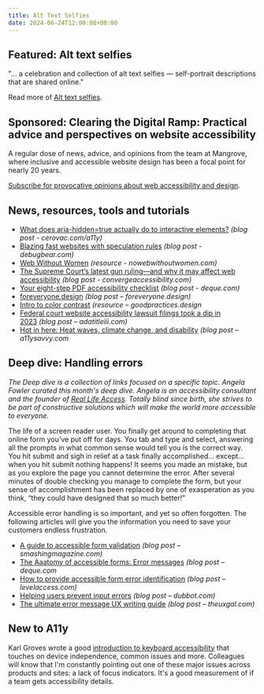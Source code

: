 ```yaml
---
title: Alt Text Selfies
date: 2024-06-24T12:00:08+00:00
---
```


## Featured: Alt text selfies

"... a celebration and collection of alt text selfies — self-portrait descriptions that are shared online."

Read more of [Alt text selfies](https://alttextselfies.net).

## Sponsored: Clearing the Digital Ramp: Practical advice and perspectives on website accessibility

A regular dose of news, advice, and opinions from the team at Mangrove, where inclusive and accessible website design has been a focal point for nearly 20 years.

[Subscribe for provocative opinions about web accessibility and design](https://bit.ly/4c6NmrA).

## News, resources, tools and tutorials

- [What does aria-hidden=true actually do to interactive elements?](https://cerovac.com/a11y/2024/06/what-does-aria-hiddentrue-actually-do-to-interactive-elements/) *(blog post - cerovac.com/a11y)*
- [Blazing fast websites with speculation rules](https://www.debugbear.com/blog/speculation-rules) *(blog post - debugbear.com)*
- [Web Without Women](https://nowebwithoutwomen.com) *(resource - nowebwithoutwomen.com)*
- [The Supreme Court’s latest gun ruling—and why it may affect web accessibility](https://convergeaccessibility.com/2024/06/17/the-supreme-courts-latest-gun-ruling-and-why-it-may-affect-web-accessibility/) *(blog post - convergeaccessibility.com)*
- [Your eight-step PDF accessibility checklist](https://www.deque.com/blog/your-eight-step-pdf-accessibility-checklist/) *(blog post - deque.com)*
- [foreveryone.design](https://www.foreveryone.design) *(blog post – foreveryone.design)*
- [Intro to color contrast](https://goodpractices.design/articles/colour-contrast) *(resource – goodpractices.design*
- [Federal court website accessibility lawsuit filings took a dip in 2023](https://www.adatitleiii.com/2024/06/federal-court-website-accessibility-lawsuit-filings-took-a-dip-in-2023/) *(blog post – adatitleiii.com)*
- [Hot in here: Heat waves, climate change, and disability](https://a11ysavvy.com/2024/06/19/hot-in-here-heat-waves-climate-change-and-disability/) *(blog post – a11ysavvy.com*

## Deep dive: Handling errors

_The Deep dive is a collection of links focused on a specific topic. Angela Fowler curated this month's deep dive. Angela is an accessibility consultant and the founder of [Real Life Access](https://reallifeaccess.com). Totally blind since birth, she strives to be part of constructive solutions which will make the world more accessible to everyone._

The life of a screen reader user. You finally get around to completing that online form you’ve put off for days. You tab and type and select, answering all the prompts in what common sense would tell you is the correct way. You hit submit and sigh in relief at a task finally accomplished… except… when you hit submit nothing happens! It seems you made an mistake, but as you explore the page you cannot determine the error. After several minutes of double checking you manage to complete the form, but your sense of accomplishment has been replaced by one of exasperation as you think, “they could have designed that so much better!”

Accessible error handling is so important, and yet so often forgotten. The following articles will give you the information you need to save your customers endless frustration.

- [A guide to accessible form validation](https://www.smashingmagazine.com/2023/02/guide-accessible-form-validation/) *(blog post – smashingmagazine.com)*
- [The Aaatomy of accessible forms: Error messages](https://www.deque.com/blog/anatomy-of-accessible-forms-error-messages/) *(blog post – deque.com*
- [How to provide accessible form error identification](https://www.levelaccess.com/blog/how-to-provide-accessible-form-error-identification/) *(blog post – levelaccess.com)*
- [Helping users prevent input errors](https://dubbot.com/dubblog/2023/prevent-input-errors.html) *(blog post – dubbot.com)*
- [The ultimate error message UX writing guide](https://www.theuxgal.com/ux-writing-error-messages/) *(blog post – theuxgal.com)*

## New to A11y

Karl Groves wrote a good [introduction to keyboard accessibility](https://afixt.com/a-brief-introduction-to-keyboard-accessibility/) that touches on device independence, common issues and more. Colleagues will know that I'm constantly pointing out one of these major issues across products and sites: a lack of focus indicators. It's a good measurement of if a team gets accessibility details.
